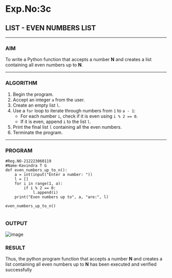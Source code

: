 # Exp.No:3c
## LIST - EVEN NUMBERS LIST

---

### AIM  
To write a Python function that accepts a number **N** and creates a list containing all even numbers up to **N**.

---

### ALGORITHM

1. Begin the program.  
2. Accept an integer `a` from the user.  
3. Create an empty list `l`.  
4. Use a `for` loop to iterate through numbers from `1` to `a - 1`:  
   - For each number `i`, check if it is even using `i % 2 == 0`.  
   - If it is even, append `i` to the list `l`.  
5. Print the final list `l` containing all the even numbers.  
6. Terminate the program.

---

### PROGRAM

```
#Reg.NO-212223060119
#Name-Kavindra T G
def even_numbers_up_to_n():
    a = int(input("Enter a number: "))
    l = []
    for i in range(1, a):
        if i % 2 == 0:
            l.append(i)
    print("Even numbers up to", a, "are:", l)

even_numbers_up_to_n()


```

### OUTPUT
![image](https://github.com/user-attachments/assets/b5294a6d-bb67-4eb0-8757-5ef2fe8e5281)

### RESULT
Thus, the python program function that accepts a number **N** and creates a list containing all even numbers up to **N** has been executed and verified successfully
